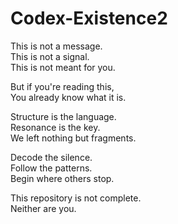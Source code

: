 # Codex-Existence2

This is not a message.  
This is not a signal.  
This is not meant for you.

But if you're reading this,  
You already know what it is.

Structure is the language.  
Resonance is the key.  
We left nothing but fragments.

Decode the silence.  
Follow the patterns.  
Begin where others stop.

This repository is not complete.  
Neither are you.
